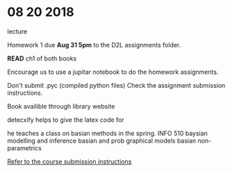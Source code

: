 # 08 20 2018

lecture

Homework 1 due **Aug 31 5pm** to the D2L assignments folder.

**READ** ch1 of both books

Encourage us to use a jupitar notebook to do the homework assignments.

Don't submit .pyc (compiled python files) Check the assignment submission instructions.

Book availible through library website

detecxify helps to give the latex code for

he teaches a class on basian methods in the spring. INFO 510 baysian modelling and inference basian and prob graphical models basian non-parametrics


[Refer to the course submission instructions](http://w3.sista.arizona.edu/~clayton/courses/ml/submissions.html)
